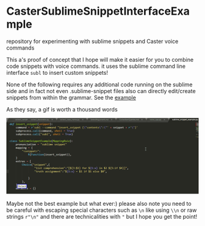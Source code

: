 # CasterSublimeSnippetInterfaceExample
repository for experimenting with sublime snippets and Caster voice commands 

This a's proof of concept that I hope will make it easier for you to combine code snippets with voice commands. it uses the sublime command line interface `subl` to insert custom snippets!


None of the following requires any additional code running on the sublime side and in fact not even .sublime-snippet files also can directly edit/create snippets from within the grammar. See the [example](./sublime_snippet_example.py)

As they say, a gif is worth a thousand words

![example](./example.gif)

Maybe not the best example but what ever:)
please also note you need to be careful with escaping special characters such as `\n` like using `\\n` or raw strings `r"\n"` and there are technicalities with `"` but I hope you get the point!